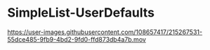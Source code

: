 # SimpleList-UserDefaults

https://user-images.githubusercontent.com/108657417/215267531-55dce485-9fb9-4bd2-9fd0-ffd873db4a7b.mov
